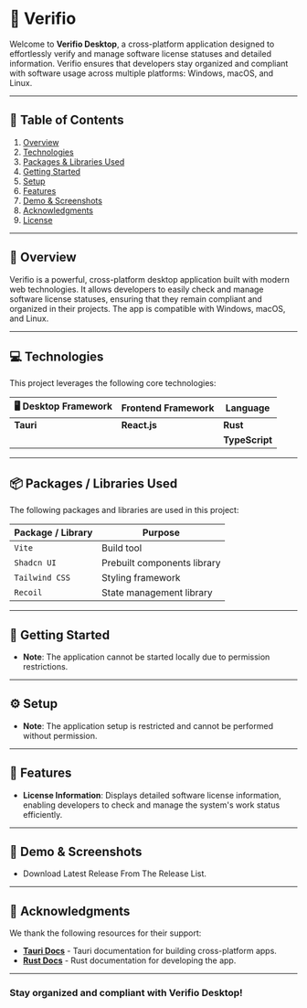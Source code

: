 # 🪪 Verifio

Welcome to **Verifio Desktop**, a cross-platform application designed to effortlessly verify and manage software license statuses and detailed information. Verifio ensures that developers stay organized and compliant with software usage across multiple platforms: Windows, macOS, and Linux.

---

## 📑 Table of Contents

1. [Overview](#-overview)
2. [Technologies](#-technologies)
3. [Packages & Libraries Used](#-packages--libraries-used)
4. [Getting Started](#-getting-started)
5. [Setup](#-setup)
6. [Features](#-features)
7. [Demo & Screenshots](#-demo--screenshots)
8. [Acknowledgments](#-acknowledgments)
9. [License](#-license)

---

## 🌟 Overview

Verifio is a powerful, cross-platform desktop application built with modern web technologies. It allows developers to easily check and manage software license statuses, ensuring that they remain compliant and organized in their projects. The app is compatible with Windows, macOS, and Linux.

---

## 💻 Technologies

This project leverages the following core technologies:

| 🖥️ Desktop Framework     | Frontend Framework       | Language         |
|---------------------------|--------------------------|------------------|
| **Tauri**                 | **React.js**            | **Rust**         |
|                           |                         | **TypeScript** |

---

## 📦 Packages / Libraries Used

The following packages and libraries are used in this project:

| Package / Library             | Purpose                           |
|--------------------------------|-----------------------------------|
| `Vite`                        | Build tool                        |
| `Shadcn UI`                   | Prebuilt components library       |
| `Tailwind CSS`                | Styling framework                 |
| `Recoil`                      | State management library          |

---

## 🚀 Getting Started

- **Note**: The application cannot be started locally due to permission restrictions.

---

## ⚙️ Setup

- **Note**: The application setup is restricted and cannot be performed without permission.

---

## 🎯 Features

- **License Information**: Displays detailed software license information, enabling developers to check and manage the system's work status efficiently.

---

## 🔗 Demo & Screenshots

- Download Latest Release From The Release List.

---

## 🙏 Acknowledgments

We thank the following resources for their support:

- **[Tauri Docs](https://tauri.app/docs)** - Tauri documentation for building cross-platform apps.
- **[Rust Docs](https://www.rust-lang.org/learn/get-started)** - Rust documentation for developing the app.

---

### Stay organized and compliant with Verifio Desktop!
